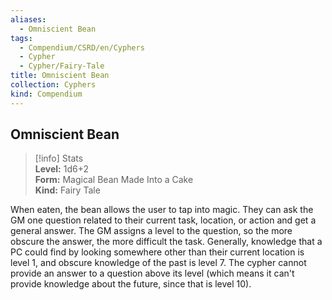```yaml
---
aliases:
  - Omniscient Bean
tags:
  - Compendium/CSRD/en/Cyphers
  - Cypher
  - Cypher/Fairy-Tale
title: Omniscient Bean
collection: Cyphers
kind: Compendium
---
```

## Omniscient Bean  
>[!info] Stats  
> **Level:** 1d6+2  
> **Form:** Magical Bean Made Into a Cake  
> **Kind:** Fairy Tale
  
When eaten, the bean allows the user to tap into magic. They can ask the GM one question related to their current task, location, or action and get a general answer. The GM assigns a level to the question, so the more obscure the answer, the more difficult the task. Generally, knowledge that a PC could find by looking somewhere other than their current location is level 1, and obscure knowledge of the past is level 7. The cypher cannot provide an answer to a question above its level (which means it can't provide knowledge about the future, since that is level 10).